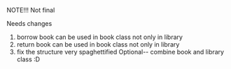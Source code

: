 NOTE!!!
Not final

Needs changes
1) borrow book can be used in book class not only in library
2) return book can be used in book class not only in library
3) fix the structure very spaghettified
Optional--
combine book and library class :D
